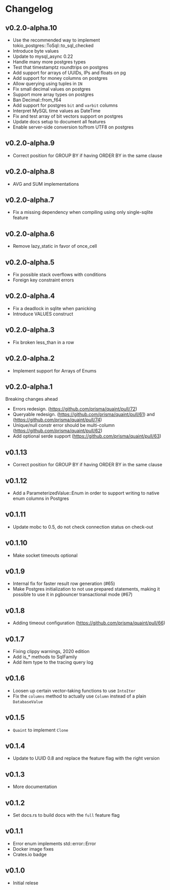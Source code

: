 # Changelog

## v0.2.0-alpha.10

- Use the recommended way to implement tokio_postgres::ToSql::to_sql_checked
- Introduce byte values
- Update to mysql_async 0.22
- Handle many more postgres types
- Test that timestamptz roundtrips on postgres
- Add support for arrays of UUIDs, IPs and floats on pg
- Add support for money columns on postgres
- Allow querying using tuples in `IN`
- Fix small decimal values on postgres
- Support more array types on postgres
- Ban Decimal::from_f64
- Add support for postgres `bit` and `varbit` columns
- Interpret MySQL time values as DateTime
- Fix and test array of bit vectors support on postgres
- Update docs setup to document all features
- Enable server-side conversion to/from UTF8 on postgres

## v0.2.0-alpha.9

- Correct position for GROUP BY if having ORDER BY in the same clause

## v0.2.0-alpha.8

- AVG and SUM implementations

## v0.2.0-alpha.7

- Fix a missing dependency when compiling using only single-sqlite feature

## v0.2.0-alpha.6

- Remove lazy_static in favor of once_cell

## v0.2.0-alpha.5

- Fix possible stack overflows with conditions
- Foreign key constraint errors

## v0.2.0-alpha.4

- Fix a deadlock in sqlite when panicking
- Introduce VALUES construct

## v0.2.0-alpha.3

- Fix broken less_than in a row

## v0.2.0-alpha.2

- Implement support for Arrays of Enums

## v0.2.0-alpha.1

Breaking changes ahead

- Errors redesign. (https://github.com/prisma/quaint/pull/72)
- Queryable redesign. (https://github.com/prisma/quaint/pull/61) and (https://github.com/prisma/quaint/pull/74)
- Unique/null constr error should be multi-column (https://github.com/prisma/quaint/pull/62)
- Add optional serde support (https://github.com/prisma/quaint/pull/63)

## v0.1.13

- Correct position for GROUP BY if having ORDER BY in the same clause

## v0.1.12

- Add a ParameterizedValue::Enum in order to support writing to native enum columns in Postgres

## v0.1.11

- Update mobc to 0.5, do not check connection status on check-out

## v0.1.10

- Make socket timeouts optional

## v0.1.9

- Internal fix for faster result row generation (#65)
- Make Postgres initialization to not use prepared statements, making it
  possible to use it in pgbouncer transactional mode (#67)

## v0.1.8

- Adding timeout configuration (https://github.com/prisma/quaint/pull/66)

## v0.1.7

- Fixing clippy warnings, 2020 edition
- Add is_* methods to SqlFamily
- Add item type to the tracing query log

## v0.1.6

- Loosen up certain vector-taking functions to use `IntoIter`
- Fix the `columns` method to actually use `Column` instead of a plain `DatabaseValue`

## v0.1.5

- `Quaint` to implement `Clone`

## v0.1.4

- Update to UUID 0.8 and replace the feature flag with the right version

## v0.1.3

- More documentation

## v0.1.2

- Set docs.rs to build docs with the `full` feature flag

## v0.1.1

- Error enum implements std::error::Error
- Docker image fixes
- Crates.io badge

## v0.1.0

- Initial relese
